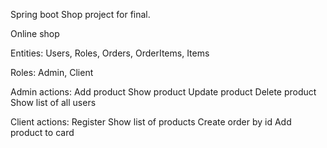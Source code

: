 Spring boot Shop project for final.

Online shop 

Entities: Users, Roles, Orders, OrderItems, Items

Roles: Admin, Client

Admin actions:
Add product
Show product
Update product
Delete product
Show list of all users

Client actions:
Register
Show list of products
Create order by id
Add product to card
